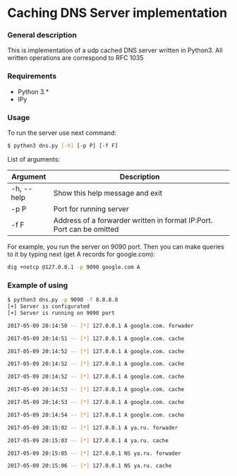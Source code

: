 # Caching DNS Server implementation

### General description
This is implementation of a udp cached DNS server written in Python3.
All written operations are correspond to RFC 1035

### Requirements
- Python 3.*
- IPy

### Usage
To run the server use next command:
```sh
$ python3 dns.py [-h] [-p P] [-f F]
```

List of arguments:

Argument | Description
-------- | ----------
-h, --help | Show this help message and exit
-p P | Port for running server
-f F | Address of a forwarder written in format IP:Port. Port can be omitted

For example, you run the server on 9090 port. Then you can make queries to it by typing next (get A records for google.com):
```sh
dig +notcp @127.0.0.1 -p 9090 google.com A
```

### Example of using
```sh
$ python3 dns.py -p 9090 -f 8.8.8.8
[+] Server is configurated
[+] Server is running on 9090 port

2017-05-09 20:14:50 -- [*] 127.0.0.1 A google.com. forwader

2017-05-09 20:14:51 -- [*] 127.0.0.1 A google.com. cache

2017-05-09 20:14:52 -- [*] 127.0.0.1 A google.com. cache

2017-05-09 20:14:52 -- [*] 127.0.0.1 A google.com. cache

2017-05-09 20:14:52 -- [*] 127.0.0.1 A google.com. cache

2017-05-09 20:14:53 -- [*] 127.0.0.1 A google.com. cache

2017-05-09 20:14:53 -- [*] 127.0.0.1 A google.com. cache

2017-05-09 20:14:54 -- [*] 127.0.0.1 A google.com. cache

2017-05-09 20:15:02 -- [*] 127.0.0.1 A ya.ru. forwader

2017-05-09 20:15:03 -- [*] 127.0.0.1 A ya.ru. cache

2017-05-09 20:15:05 -- [*] 127.0.0.1 NS ya.ru. forwader

2017-05-09 20:15:06 -- [*] 127.0.0.1 NS ya.ru. cache
```

